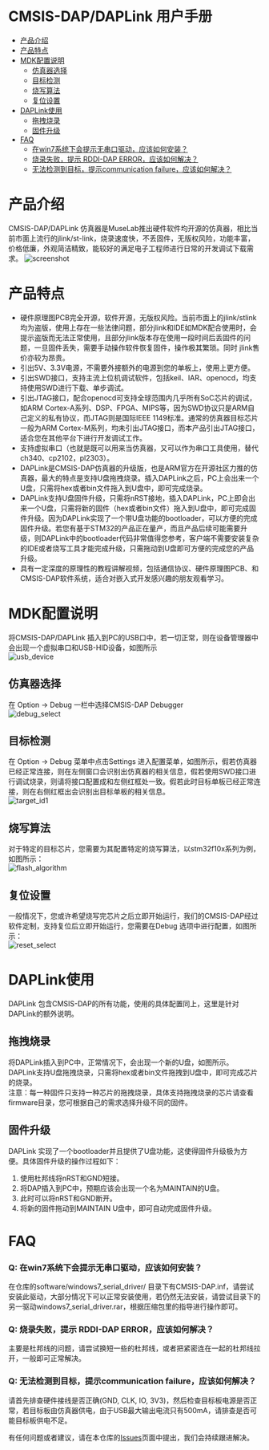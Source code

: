 # CMSIS-DAP/DAPLink 用户手册
* [产品介绍](#产品介绍) 
* [产品特点](#产品特点)
* [MDK配置说明](#mdk配置说明)
    * [仿真器选择](#仿真器选择)
    * [目标检测](#目标检测)
    * [烧写算法](#烧写算法)
    * [复位设置](#复位设置)
* [DAPLink使用](#DAPLink使用)
    * [拖拽烧录](#拖拽烧录)
    * [固件升级](#固件升级)
* [FAQ](#faq)
    * [在win7系统下会提示无串口驱动，应该如何安装？](#q-在win7系统下会提示无串口驱动应该如何安装)
    * [烧录失败，提示 RDDI-DAP ERROR，应该如何解决？](#q-烧录失败提示-rddi-dap-error应该如何解决)
    * [无法检测到目标，提示communication failure，应该如何解决？](#q-无法检测到目标提示communication-failure应该如何解决)

# 产品介绍
CMSIS-DAP/DAPLink 仿真器是MuseLab推出硬件软件均开源的仿真器，相比当前市面上流行的jlink/st-link，烧录速度快，不丢固件，无版权风险，功能丰富，价格低廉，外观简洁精致，能较好的满足电子工程师进行日常的开发调试下载需求。
![screenshot](https://github.com/wuxx/nanoDAP/blob/master/doc/nanoDAP2.jpg)

# 产品特点
- 硬件原理图PCB完全开源，软件开源，无版权风险。当前市面上的jlink/stlink均为盗版，使用上存在一些法律问题，部分jlink和IDE如MDK配合使用时，会提示盗版而无法正常使用，且部分jlink版本存在使用一段时间后丢固件的问题，一旦固件丢失，需要手动操作软件恢复固件，操作极其繁琐。同时 jlink售价亦较为昂贵。
- 引出5V、3.3V电源，不需要外接额外的电源到您的单板上，使用上更方便。
- 引出SWD接口，支持主流上位机调试软件，包括keil、IAR、openocd，均支持使用SWD进行下载、单步调试。
- 引出JTAG接口，配合openocd可支持全球范围内几乎所有SoC芯片的调试，如ARM Cortex-A系列、DSP、FPGA、MIPS等，因为SWD协议只是ARM自己定义的私有协议，而JTAG则是国际IEEE 1149标准。通常的仿真器目标芯片一般为ARM Cortex-M系列，均未引出JTAG接口，而本产品引出JTAG接口，适合您在其他平台下进行开发调试工作。
- 支持虚拟串口（也就是既可以用来当仿真器，又可以作为串口工具使用，替代ch340、cp2102，pl2303）。
- DAPLink是CMSIS-DAP仿真器的升级版，也是ARM官方在开源社区力推的仿真器，最大的特点是支持U盘拖拽烧录。插入DAPLink之后，PC上会出来一个U盘，只需将hex或者bin文件拖入到U盘中，即可完成烧录。
- DAPLink支持U盘固件升级，只需将nRST接地，插入DAPLink，PC上即会出来一个U盘，只需将新的固件（hex或者bin文件）拖入到U盘中，即可完成固件升级。因为DAPLink实现了一个带U盘功能的bootloader，可以方便的完成固件升级。若您有基于STM32的产品正在量产，而且产品后续可能需要升级，则DAPLink中的bootloader代码非常值得您参考，客户端不需要安装复杂的IDE或者烧写工具才能完成升级，只需拖动到U盘即可方便的完成您的产品升级。
- 具有一定深度的原理性的教程讲解视频，包括通信协议、硬件原理图PCB、和CMSIS-DAP软件系统，适合对嵌入式开发感兴趣的朋友观看学习。


# MDK配置说明
将CMSIS-DAP/DAPLink 插入到PC的USB口中，若一切正常，则在设备管理器中会出现一个虚拟串口和USB-HID设备，如图所示  
![usb_device](https://github.com/wuxx/nanoDAP/blob/master/doc/usb_device.png)
## 仿真器选择
在 Option -> Debug 一栏中选择CMSIS-DAP Debugger  
![debug_select](https://github.com/wuxx/nanoDAP/blob/master/doc/debug_select.jpg)
## 目标检测
在 Option -> Debug 菜单中点击Settings 进入配置菜单，如图所示，假若仿真器已经正常连接，则在左侧窗口会识别出仿真器的相关信息，假若使用SWD接口进行调试烧录，则请将接口配置成和左侧红框处一致。假若此时目标单板已经正常连接，则在右侧红框出会识别出目标单板的相关信息。  
![target_id1](https://github.com/wuxx/nanoDAP/blob/master/doc/target_id1.png)

## 烧写算法
对于特定的目标芯片，您需要为其配置特定的烧写算法，以stm32f10x系列为例，如图所示：  
![flash_algorithm](https://github.com/wuxx/nanoDAP/blob/master/doc/flash_algorithm.jpg)


## 复位设置
一般情况下，您或许希望烧写完芯片之后立即开始运行，我们的CMSIS-DAP经过软件定制，支持复位后立即开始运行，您需要在Debug 选项中进行配置，如图所示：  
![reset_select](https://github.com/wuxx/nanoDAP/blob/master/doc/reset_select.jpg)

# DAPLink使用
DAPLink 包含CMSIS-DAP的所有功能，使用的具体配置同上，这里是针对DAPLink的额外说明。
## 拖拽烧录
将DAPLink插入到PC中，正常情况下，会出现一个新的U盘，如图所示。
DAPLink支持U盘拖拽烧录，只需将hex或者bin文件拖拽到U盘中，即可完成芯片的烧录。  
注意：每一种固件只支持一种芯片的拖拽烧录，具体支持拖拽烧录的芯片请查看firmware目录，您可根据自己的需求选择升级不同的固件。

## 固件升级
DAPLink 实现了一个bootloader并且提供了U盘功能，这使得固件升级极为方便。具体固件升级的操作过程如下：
1. 使用杜邦线将nRST和GND短接。  
2. 将DAP插入到PC中，预期应该会出现一个名为MAINTAIN的U盘。  
3. 此时可以将nRST和GND断开。  
4. 将新的固件拖动到MAINTAIN U盘中，即可自动完成固件升级。

# FAQ
### Q: 在win7系统下会提示无串口驱动，应该如何安装？  
在仓库的software/windows7_serial_driver/ 目录下有CMSIS-DAP.inf，请尝试安装此驱动，大部分情况下可以正常安装使用，若仍然无法安装，请尝试目录下的另一驱动windows7_serial_driver.rar，根据压缩包里的指导进行操作即可。   
### Q: 烧录失败，提示 RDDI-DAP ERROR，应该如何解决？
主要是杜邦线的问题，请尝试换短一些的杜邦线，或者把紧密连在一起的杜邦线拉开，一般即可正常解决。
### Q: 无法检测到目标，提示communication failure，应该如何解决？
请首先排查硬件接线是否正确(GND, CLK, IO, 3V3)，然后检查目标板电源是否正常，若目标板由仿真器供电，由于USB最大输出电流只有500mA，请排查是否可能目标板供电不足。



有任何问题或者建议，请在本仓库的[Issues](https://github.com/wuxx/nanoDAP/issues)页面中提出，我们会持续跟进解决。